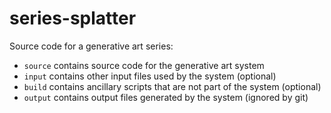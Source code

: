 # series-splatter

Source code for a generative art series:

- `source` contains source code for the generative art system
- `input` contains other input files used by the system (optional)
- `build` contains ancillary scripts that are not part of the system (optional)
- `output` contains output files generated by the system (ignored by git)
